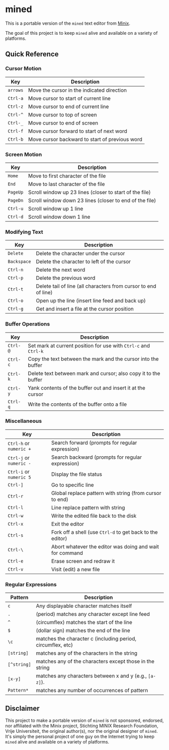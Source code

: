 # mined

This is a portable version of the `mined` text editor from [Minix](http://minix3.org/).

The goal of this project is to keep `mined` alive and available on a variety of platforms.

## Quick Reference

### Cursor Motion

| Key      | Description                                    |
| -------- | ---------------------------------------------- |
| `arrows` | Move the cursor in the indicated direction     |
| `Ctrl-a` | Move cursor to start of current line           |
| `Ctrl-z` | Move cursor to end of current line             |
| `Ctrl-^` | Move cursor to top of screen                   |
| `Ctrl-_` | Move cursor to end of screen                   |
| `Ctrl-f` | Move cursor forward to start of next word      |
| `Ctrl-b` | Move cursor backward to start of previous word |

### Screen Motion

| Key      | Description                                             |
| -------- | ------------------------------------------------------- |
| `Home`   | Move to first character of the file                     |
| `End`    | Move to last character of the file                      |
| `PageUp` | Scroll window up 23 lines (closer to start of the file) |
| `PageDn` | Scroll window down 23 lines (closer to end of the file) |
| `Ctrl-u` | Scroll window up 1 line                                 |
| `Ctrl-d` |  Scroll window down 1 line                              |

### Modifying Text

| Key         | Description                                                     |
| ----------- | --------------------------------------------------------------- |
| `Delete`    | Delete the character under the cursor                           |
| `Backspace` | Delete the character to left of the cursor                      |
| `Ctrl-n`    | Delete the next word                                            |
| `Ctrl-p`    | Delete the previous word                                        |
| `Ctrl-t`    | Delete tail of line (all characters from cursor to end of line) |
| `Ctrl-o`    | Open up the line (insert line feed and back up)                 |
| `Ctrl-g`    | Get and insert a file at the cursor position                    |

### Buffer Operations

| Key      | Description                                                     |
| -------- | ----------------------------------------------------------------|
| `Ctrl-@` | Set mark at current position for use with `Ctrl-c` and `Ctrl-k` |
| `Ctrl-c` | Copy the text between the mark and the cursor into the buffer   |
| `Ctrl-k` | Delete text between mark and cursor; also copy it to the buffer |
| `Ctrl-y` | Yank contents of the buffer out and insert it at the cursor     |
| `Ctrl-q` | Write the contents of the buffer onto a file                    |

### Miscellaneous

| Key                     | Description                                               |
| ----------------------- | --------------------------------------------------------- |
| `Ctrl-h` or `numeric +` | Search forward (prompts for regular expression)           |
| `Ctrl-j` or `numeric -` | Search backward (prompts for regular expression)          |
| `Ctrl-i` or `numeric 5` | Display the file status                                   |
| `Ctrl-]`                | Go to specific line                                       |
| `Ctrl-r`                | Global replace pattern with string (from cursor to end)   |
| `Ctrl-l`                | Line replace pattern with string                          |
| `Ctrl-w`                | Write the edited file back to the disk                    |
| `Ctrl-x`                | Exit the editor                                           |
| `Ctrl-s`                | Fork off a shell (use `Ctrl-d` to get back to the editor) |
| `Ctrl-\`                | Abort whatever the editor was doing and wait for command  |
| `Ctrl-e`                | Erase screen and redraw it                                |
| `Ctrl-v`                | Visit (edit) a new file                                   |

### Regular Expressions

| Pattern    | Description                                                 |
| ---------- | ----------------------------------------------------------- |
| `c`        | Any displayable character matches itself                    |
| `.`        | (period) matches any character except line feed             |
| `^`        | (circumflex) matches the start of the line                  |
| `$`        | (dollar sign) matches the end of the line                   |
| `\c`       | matches the character c (including period, circumflex, etc) |
| `[string]` | matches any of the characters in the string                 |
| `[^string]`| matches any of the characters except those in the string    |
| `[x-y]`    | matches any characters between x and y (e.g., `[a-z]`).     |
| `Pattern*` | matches any number of occurrences of pattern                |

## Disclaimer

This project to make a portable version of `mined` is not sponsored, endorsed, nor affiliated with the Minix project, Stichting MINIX Research Foundation, Vrije Universiteit, the original author(s), nor the original designer of `mined`. It's simply the personal project of one guy on the Internet trying to keep `mined` alive and available on a variety of platforms.

